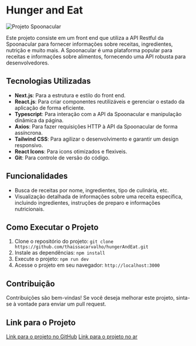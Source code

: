 # Hunger and Eat

![Projeto Spoonacular]("/public/hungerandeat.png")

Este projeto consiste em um front end que utiliza a API Restful da Spoonacular para fornecer informações sobre receitas, ingredientes, nutrição e muito mais. A Spoonacular é uma plataforma popular para receitas e informações sobre alimentos, fornecendo uma API robusta para desenvolvedores.

## Tecnologias Utilizadas

- **Next.js**: Para a estrutura e estilo do front end.
- **React.js**: Para criar componentes reutilizáveis e gerenciar o estado da aplicação de forma eficiente.
- **Typescript**: Para interação com a API da Spoonacular e manipulação dinâmica da página.
- **Axios**: Para fazer requisições HTTP à API da Spoonacular de forma assíncrona.
- **Tailwind CSS**: Para agilizar o desenvolvimento e garantir um design responsivo.
- **React Icons**: Para icons otimizados e flexiveis.
- **Git**: Para controle de versão do código.

## Funcionalidades

- Busca de receitas por nome, ingredientes, tipo de culinária, etc.
- Visualização detalhada de informações sobre uma receita específica, incluindo ingredientes, instruções de preparo e informações nutricionais.

## Como Executar o Projeto

1. Clone o repositório do projeto: `git clone https://github.com/thaissacarvalho/hungerAndEat.git`
2. Instale as dependências: `npm install`
3. Execute o projeto: `npm run dev`
4. Acesse o projeto em seu navegador: `http://localhost:3000`

## Contribuição

Contribuições são bem-vindas! Se você deseja melhorar este projeto, sinta-se à vontade para enviar um pull request.

## Link para o Projeto

[Link para o projeto no GitHub](https://github.com/thaissacarvalho/hungerAndEat)
[Link para o projeto no ar](https://hungerandeat-thaissacarvalho.vercel.app/)
